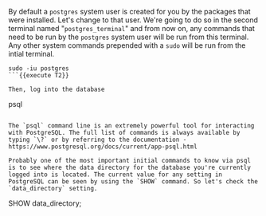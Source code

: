 
By default a `postgres` system user is created for you by the packages that were installed. Let's change to that user. We're going to do so in the second terminal named "`postgres_terminal`" and from now on, any commands that need to be run by the `postgres` system user will be run from this terminal. Any other system commands prepended with a `sudo` will be run from the intial terminal. 
```
sudo -iu postgres
```{{execute T2}}

Then, log into the database
```
psql
```{{execute T2}}

The `psql` command line is an extremely powerful tool for interacting with PostgreSQL. The full list of commands is always available by typing `\?` or by referring to the documentation - https://www.postgresql.org/docs/current/app-psql.html

Probably one of the most important initial commands to know via psql is to see where the data directory for the database you're currently logged into is located. The current value for any setting in PostgreSQL can be seen by using the `SHOW` command. So let's check the `data_directory` setting.
```
SHOW data_directory;
```{{execute T2}}







